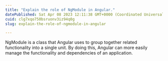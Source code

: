 ```yaml
---
title: "Explain the role of NgModule in Angular."
datePublished: Sat Apr 08 2023 12:11:38 GMT+0000 (Coordinated Universal Time)
cuid: clg7xqo750bsruonv3iz94q0g
slug: explain-the-role-of-ngmodule-in-angular

---
```


NgModule is a class that Angular uses to group together related functionality into a single unit. By doing this, Angular can more easily manage the functionality and dependencies of an application.